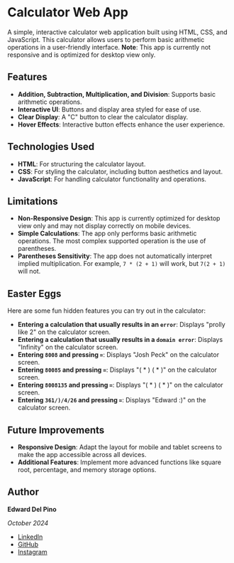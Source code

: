 # Calculator Web App

A simple, interactive calculator web application built using HTML, CSS, and JavaScript. This calculator allows users to perform basic arithmetic operations in a user-friendly interface. **Note**: This app is currently not responsive and is optimized for desktop view only.

## Features

- **Addition, Subtraction, Multiplication, and Division**: Supports basic arithmetic operations.
- **Interactive UI**: Buttons and display area styled for ease of use.
- **Clear Display**: A "C" button to clear the calculator display.
- **Hover Effects**: Interactive button effects enhance the user experience.

## Technologies Used

- **HTML**: For structuring the calculator layout.
- **CSS**: For styling the calculator, including button aesthetics and layout.
- **JavaScript**: For handling calculator functionality and operations.

## Limitations

- **Non-Responsive Design**: This app is currently optimized for desktop view only and may not display correctly on mobile devices.
- **Simple Calculations**: The app only performs basic arithmetic operations. The most complex supported operation is the use of parentheses.
- **Parentheses Sensitivity**: The app does not automatically interpret implied multiplication. For example, `7 * (2 + 1)` will work, but `7(2 + 1)` will not.

## Easter Eggs

Here are some fun hidden features you can try out in the calculator:

- **Entering a calculation that usually results in an `error`**: Displays "prolly like 2" on the calculator screen.
- **Entering a calculation that usually results in a `domain error`**: Displays "Infinity" on the calculator screen.
- **Entering `8008` and pressing `=`**: Displays "Josh Peck" on the calculator screen.
- **Entering `80085` and pressing `=`**: Displays "( * ) ( * )" on the calculator screen.
- **Entering `8008135` and pressing `=`**: Displays "( * ) ( * )" on the calculator screen.
- **Entering `361/)/4/26` and pressing `=`**: Displays "Edward :)" on the calculator screen.

## Future Improvements

- **Responsive Design**: Adapt the layout for mobile and tablet screens to make the app accessible across all devices.
- **Additional Features**: Implement more advanced functions like square root, percentage, and memory storage options.

## Author

**Edward Del Pino**

*October 2024*

- [LinkedIn](https://www.linkedin.com/in/edward-del-pino)
- [GitHub](https://github.com/DelPineAI)
- [Instagram](https://www.instagram.com/edwarddelpiiino/)

